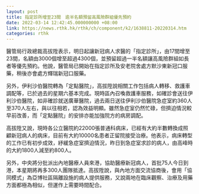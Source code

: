 ```yaml
---
layout: post
title: 指定診所增至23間　逾半名額預留高風險群組優先預約
date: 2022-03-14 12:42:45.000000000 +08:00
link: https://news.rthk.hk/rthk/ch/component/k2/1638811-20220314.htm
categories: rthk
---
```


醫管局行政總裁高拔陞表示，明日起讓新冠病人求醫的「指定診所」，由17間增至23間，名額由3000個增至超過4300個，並預留超過一半名額讓高風險群組如長者等優先預約。他說，醫管局已開始在指定診所及安老院舍處方默沙東新冠口服藥，稍後亦會處方輝瑞新冠口服藥。

另外，伊利沙伯醫院轉為「定點醫院」，高拔陞說相關工作包括病人轉移、救護車調配等，已於過去的星期六基本完成。現時區內召喚救護車服務，如確診會送往伊利沙伯醫院，如非確診就送廣華醫院，過去兩日送往伊利沙伯醫院急症室約360人至370人左右，與以往相若，認為效益明顯。雖然急症室仍然忙碌，但擠迫情況較早前改善，而「定點醫院」的安排亦能加強院方的病房調配。

高拔陞又說，現時各公立醫院約22000張普通科病床，已經有大約半數轉換成照顧新冠病人的病床，目前有大約10000名患者正留院接受治療。他表示，病床轉型的工作已有初步成效，紓緩急症室擠迫情況，昨日到急症室求診的病人，由高峰時的大約1800人減至約800人。

另外，中央將分批派出內地醫療人員來港，協助醫療新冠病人，首批75人今日到港，本星期將再多300人團隊抵達。高拔陞說，與內地方面交流協商後，會用「協同模式」為亞博社區隔離設施的病人提供服務，又說兩地在臨床觀察、治療及用藥方面都極為相似，但運作上需要時間配合。
